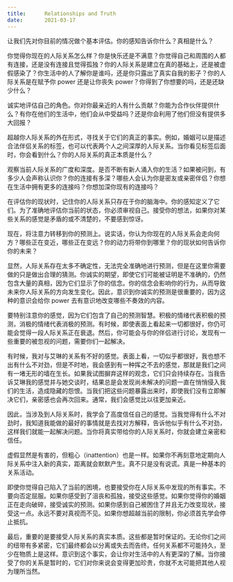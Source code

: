 ```yaml
---
title:      Relationships and Truth
date:       2021-03-17
---
```


让我们先对你目前的情况做个基本评估。你的感知告诉你什么？真相是什么？

你觉得你现在的人际关系怎么样？你是快乐还是不满意？你觉得自己和周围的人都有连接，还是没有连接且觉得孤独？你的人际关系是建立在真的基础上，还是被虚假感染了？你生活中的人了解你是谁吗，还是你只露出了真实自我的影子？你的人际关系是在赋予你 power  还是让你丧失 power？你得到了你想要的吗，还是还缺少什么？

诚实地评估自己的角色。你对你最亲近的人有什么贡献？你能为合作伙伴提供什么？有你在他们的生活中，他们会从中受益吗？还是你会利用了他们但没有提供多大回报？

超越你人际关系的外在形式，寻找关于它们的真正的事实。例如，婚姻可以是描述合法伴侣关系的标签，也可以代表两个人之间深厚的人际关系。当你看见标签后面时，你会看到什么？你的人际关系的真正本质是什么？

观察当前人际关系的广度和深度。是否不断有新人涌入你的生活？如果被问到，有多少人会声称认识你？你的连接有多深？哪些人会认为你是密友或亲密伴侣？你想在生活中拥有更多的连接吗？你想加深你现有的连接吗？

在评估你的现状时，记住你的人际关系只存在于你的脑海中。你的感知定义了它们。为了准确地评估你当前的状态，你必须审视自己。接受你的想法，如果你对某些关系的感觉是矛盾的或不清楚的，不要感到惊讶。

现在，将注意力转移到你的预测上。说实话，你认为你现在的人际关系会走向何方？哪些正在变近，哪些正在变远？你的动力将带你到哪里？你的现状如何告诉你你的未来？

显然，人际关系存在太多不确定性，无法完全准确地进行预测，但是在这里你需要做的只是做出合理的猜测。你诚实的期望，即使它们可能被证明是不准确的，仍然包含大量的真相，因为它们显示了你的信念。你的信念会影响你的行为，从而导致未来你人际关系的方向发生变化。因此，意识到你诚实的预测是很重要的，因为这种的意识会给你 power 去有意识地改变哪些不奏效的内容。

要特别注意你的感觉，因为它们包含了自己的预测智慧。积极的情绪代表积极的预测，消极的情绪代表消极的预测。有时候，即使表面上看起来一切都很好，你仍可能会觉得一段人际关系正在衰退。然后，你可能会与你的伴侣进行讨论，发现有一些重要的被忽视的问题，需要你们一起解决。

有时候，我对与艾琳的关系有不好的感觉。表面上看，一切似乎都很好，我也想不出有什么不对劲，但是不时地，我会感到有一种挥之不去的感觉，那就是我们之间有一堵无形的墙在生长。如果我试图摒弃这样的观念，它们只会持续存在。当我告诉艾琳我的感觉并与她交谈时，结果总是会发现尚未解决的问题一直在悄悄侵入我们的生活，造成隐藏的怨恨。当我们把这些问题暴露出来时，即使我们没有立即解决它们，亲密感也会再次回来。通常，我们会感觉比以往更加亲近。

因此，当涉及到人际关系时，我学会了高度信任自己的感觉。当我觉得有什么不对劲时，我知道我能做的最好的事情就是去找对方解释，告诉他似乎有什么不对劲，这样我们就能一起解决问题。当你将真实带给你的人际关系时，你就会建立亲密和信任。

虚假显然是有害的，但粗心（inattention）也是一样。如果你不再刻意地定期向人际关系中注入新的真实，距离就会默默产生。真不只是没有说谎。真是一种基本的关系活动。

即使你觉得自己陷入了当前的困境，也要接受你在人际关系中发现的所有事实。不要向否定屈服。如果你感受到了沮丧和孤独，接受这些感觉。如果你觉得你的婚姻正在走向破碎，接受诚实的预测。如果你感到自己被困住了并且无力改变现状，接受这一点。永远不要对真视而不见。如果你想超越当前的限制，你必须首先学会停止抵抗。

最后，重要的是要接受人际关系的真实本质。这些都是暂时保证的。无论你们之间的纽带有多紧密，它们最终都会以分离或失去而告终。任何关系都不可能持久，至少在物质上是这样。意识到这个事实，会让你对生活中的人有更深的了解。当你接受了你的关系是暂时的，它们对你来说会变得更加珍贵，你就不太可能把其他人视为理所当然。

